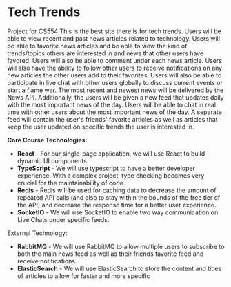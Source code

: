 # Tech Trends
Project for CS554
This is the best site there is for tech trends. Users will be able to view recent and past news articles related to technology. Users will be able to favorite news articles and be able to view the kind of trends/topics others are interested in and news that other users have favored. Users will also be able to comment under each news article. Users will also have the ability to follow other users to receive notifications on any new articles the other users add to their favorites. Users will also be able to participate in live chat with other users globally to discuss current events or start a flame war. The most recent and newest news will be delivered by the News API.
Additionally, the users will be given a new feed that updates daily with the most important news of the day. Users will be able to chat in real time with other users about the most important news of the day. A separate feed will contain the user's friends' favorite articles as well as articles that keep the user updated on specific trends the user is interested in. 

**Core Course Technologies:**
- **React** - For our single-page application, we will use React to build dynamic UI components.
- **TypeScript** - We will use typescript to have a better developer experience. With a complex project, type checking becomes very crucial for the maintainability of code.
- **Redis** - Redis will be used for caching data to decrease the amount of repeated API calls (and also to stay within the bounds of the free tier of the API) and decrease the response time for a better user experience. 
- **SocketIO** - We will use SocketIO to enable two way communication on Live Chats under specific feeds.


External Technology:
- **RabbitMQ** - We will use RabbitMQ to allow multiple users to subscribe to both the main news feed as well as their friends favorite feed and receive notifications. 
- **ElasticSearch** - We will use ElasticSearch to store the content and titles of articles to allow for faster and more specific 
